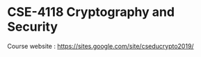 # CSE-4118 Cryptography and Security
Course website : https://sites.google.com/site/cseducrypto2019/
